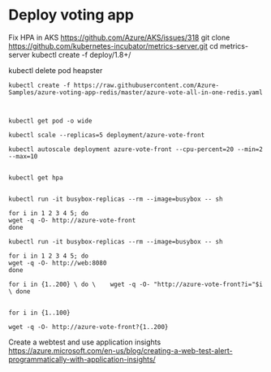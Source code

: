 # Deploy voting app

Fix HPA in AKS
https://github.com/Azure/AKS/issues/318
git clone https://github.com/kubernetes-incubator/metrics-server.git
cd metrics-server
kubectl create -f deploy/1.8+/

kubectl delete pod heapster

```
kubectl create -f https://raw.githubusercontent.com/Azure-Samples/azure-voting-app-redis/master/azure-vote-all-in-one-redis.yaml



kubectl get pod -o wide

kubectl scale --replicas=5 deployment/azure-vote-front

kubectl autoscale deployment azure-vote-front --cpu-percent=20 --min=2 --max=10


kubectl get hpa


kubectl run -it busybox-replicas --rm --image=busybox -- sh

for i in 1 2 3 4 5; do
wget -q -O- http://azure-vote-front
done

kubectl run -it busybox-replicas --rm --image=busybox -- sh

for i in 1 2 3 4 5; do
wget -q -O- http://web:8080
done

for i in {1..200} \ do \    wget -q -O- "http://azure-vote-front?i="$i \ done


for i in {1..100}

wget -q -O- http://azure-vote-front?{1..200}

```

Create a webtest and use application insights
https://azure.microsoft.com/en-us/blog/creating-a-web-test-alert-programmatically-with-application-insights/